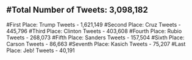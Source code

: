 #Total Number of Tweets: 3,098,182 
---
#First Place: Trump Tweets - 1,621,149
#Second Place: Cruz Tweets - 445,796
#Third Place: Clinton Tweets - 403,608
#Fourth Place: Rubio Tweets - 268,073
#Fifth Place: Sanders Tweets - 157,504
#Sixth Place: Carson Tweets - 86,663
#Seventh Place: Kasich Tweets - 75,207
#Last Place: Jeb! Tweets - 40,191
